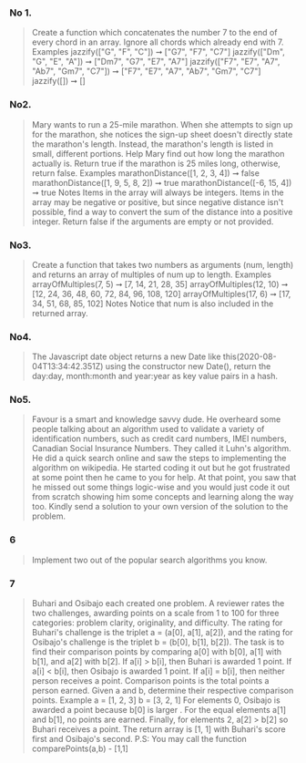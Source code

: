 ### No 1.

> Create a function which concatenates the number 7 to the end of every chord in an array.
> Ignore all chords which already end with 7.
> Examples
> jazzify(["G", "F", "C"]) ➞ ["G7", "F7", "C7"]
> jazzify(["Dm", "G", "E", "A"]) ➞ ["Dm7", "G7", "E7", "A7"]
> jazzify(["F7", "E7", "A7", "Ab7", "Gm7", "C7"]) ➞ ["F7", "E7", "A7", "Ab7", "Gm7", "C7"]
> jazzify([]) ➞ []

### No2.

> Mary wants to run a 25-mile marathon. When she attempts to sign up for the marathon,
> she notices the sign-up sheet doesn't directly state the marathon's length. Instead, the
> marathon's length is listed in small, different portions. Help Mary find out how long the
> marathon actually is.
> Return true if the marathon is 25 miles long, otherwise, return false.
> Examples
> marathonDistance([1, 2, 3, 4]) ➞ false
> marathonDistance([1, 9, 5, 8, 2]) ➞ true
> marathonDistance([-6, 15, 4]) ➞ true
> Notes
> Items in the array will always be integers.
> Items in the array may be negative or positive, but since negative distance isn't possible, find
> a way to convert the sum of the distance into a positive integer.
> Return false if the arguments are empty or not provided.

### No3.

> Create a function that takes two numbers as arguments (num, length) and returns an
> array of multiples of num up to length.
> Examples
> arrayOfMultiples(7, 5) ➞ [7, 14, 21, 28, 35]
> arrayOfMultiples(12, 10) ➞ [12, 24, 36, 48, 60, 72, 84, 96, 108, 120]
> arrayOfMultiples(17, 6) ➞ [17, 34, 51, 68, 85, 102]
> Notes
> Notice that num is also included in the returned array.

### No4.

> The Javascript date object returns a new Date like this(2020-08-04T13:34:42.351Z) using
> the constructor new Date(), return the day:day, month:month and year:year as key value pairs in a hash.

### No5.

> Favour is a smart and knowledge savvy dude. He overheard some people talking about
> an algorithm used to validate a variety of identification numbers, such as credit card
> numbers, IMEI numbers, Canadian Social Insurance Numbers. They called it Luhn's algorithm. He did a quick search online and saw the steps to implementing the algorithm on
> wikipedia. He started coding it out but he got frustrated at some point then he came to you
> for help. At that point, you saw that he missed out some things logic-wise and you would just
> code it out from scratch showing him some concepts and learning along the way too. Kindly
> send a solution to your own version of the solution to the problem.

### 6

> Implement two out of the popular search algorithms you know.

### 7

> Buhari and Osibajo each created one problem. A reviewer rates the two challenges,
> awarding points on a scale from 1 to 100 for three categories: problem clarity, originality, and
> difficulty.
> The rating for Buhari's challenge is the triplet a = (a[0], a[1], a[2]), and the rating for Osibajo's
> challenge is the triplet b = (b[0], b[1], b[2]).
> The task is to find their comparison points by comparing a[0] with b[0], a[1] with b[1], and
> a[2] with b[2].
> If a[i] > b[i], then Buhari is awarded 1 point.
> If a[i] < b[i], then Osibajo is awarded 1 point.
> If a[i] = b[i], then neither person receives a point.
> Comparison points is the total points a person earned.
> Given a and b, determine their respective comparison points.
> Example
> a = [1, 2, 3]
> b = [3, 2, 1]
> For elements 0, Osibajo is awarded a point because b[0] is larger .
> For the equal elements a[1] and b[1], no points are earned.
> Finally, for elements 2, a[2] > b[2] so Buhari receives a point.
> The return array is [1, 1] with Buhari's score first and Osibajo's second.
> P.S: You may call the function comparePoints(a,b) - [1,1]
